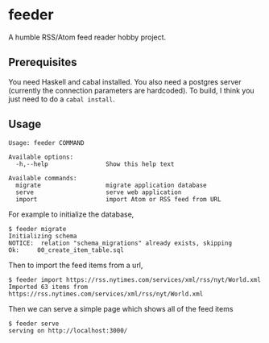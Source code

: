 # feeder

A humble RSS/Atom feed reader hobby project.

## Prerequisites

You need Haskell and cabal installed. You also need a postgres server (currently the connection parameters are hardcoded). To build, I think you just need to do a `cabal install`.

## Usage

```
Usage: feeder COMMAND

Available options:
  -h,--help                Show this help text

Available commands:
  migrate                  migrate application database
  serve                    serve web application
  import                   import Atom or RSS feed from URL
  ```
  
For example to initialize the database,
```
$ feeder migrate
Initializing schema
NOTICE:  relation "schema_migrations" already exists, skipping
Ok:     00_create_item_table.sql
```
Then to import the feed items from a url,
```
$ feeder import https://rss.nytimes.com/services/xml/rss/nyt/World.xml
Imported 63 items from https://rss.nytimes.com/services/xml/rss/nyt/World.xml
```
Then we can serve a simple page which shows all of the feed items
```
$ feeder serve 
serving on http://localhost:3000/
```
